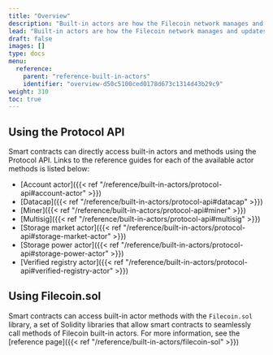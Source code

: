 ```yaml
---
title: "Overview"
description: "Built-in actors are how the Filecoin network manages and updates global state. This page contains information on how to smart contracts can access built-in actors using the Protocol Labs API or the `filecoin.solidity` library."
lead: "Built-in actors are how the Filecoin network manages and updates global state. This page contains information on how to smart contracts can access built-in actors using the Protocol Labs API or the `filecoin.solidity` library."
draft: false
images: []
type: docs
menu:
  reference:
    parent: "reference-built-in-actors"
    identifier: "overview-d50c5100ced0178d673c1314d43b29c9"
weight: 310
toc: true
---
```


## Using the Protocol API

Smart contracts can directly access built-in actors and methods using the Protocol API. Links to the reference guides for each of the available actor methods is listed below:

- [Account actor]({{< ref "/reference/built-in-actors/protocol-api#account-actor" >}})
- [Datacap]({{< ref "/reference/built-in-actors/protocol-api#datacap" >}})
- [Miner]({{< ref "/reference/built-in-actors/protocol-api#miner" >}})
- [Multisig]({{< ref "/reference/built-in-actors/protocol-api#multisig" >}})
- [Storage market actor]({{< ref "/reference/built-in-actors/protocol-api#storage-market-actor" >}})
- [Storage power actor]({{< ref "/reference/built-in-actors/protocol-api#storage-power-actor" >}})
- [Verified registry actor]({{< ref "/reference/built-in-actors/protocol-api#verified-registry-actor" >}})

## Using Filecoin.sol

Smart contracts can access built-in actor methods with the `Filecoin.sol` library, a set of Solidity libraries that allow smart contracts to seamlessly call methods of Filecoin built-in actors. For more information, see the [reference page]({{< ref "/reference/built-in-actors/filecoin-sol" >}})
